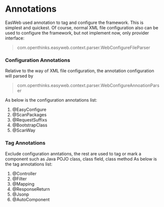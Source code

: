 # Annotations
EasWeb used annotation to tag and configure the framework. This is simplest and quickest. Of course, normal XML file configuration also can be used to configure the framework, but not implement now, only provider interface:
> com.openthinks.easyweb.context.parser.WebConfigureFileParser

### Configuration Annotations
Relative to the way of XML file configuration, the annotation configuration will parsed by 
> com.openthinks.easyweb.context.parser.WebConfigureAnnoationParser

As below is the configuration annotations list:
1. @EasyConfigure 
2. @ScanPackages
3. @RequestSuffixs
4. @BootstrapClass
5. @ScanWay



### Tag Annotations
Exclude configuration anntations, the rest are used to tag or mark a component such as Java POJO class, class field, class method
As below is the tag annotations list:
1. @Controller
2. @Filter
3. @Mapping
4. @ResponseReturn
5. @Jsonp
6. @AutoComponent




